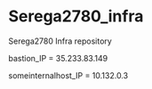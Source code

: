 # Serega2780_infra

Serega2780 Infra repository

bastion_IP = 35.233.83.149

someinternalhost_IP = 10.132.0.3
